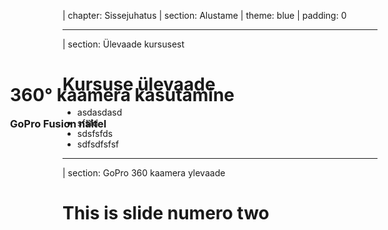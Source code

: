 | chapter: Sissejuhatus
| section: Alustame
| theme: blue
| padding: 0

<panorama src="./img/pano.jpg" rotation="0 50 0" tint="hsl(40, 97%, 60%)" animated />


<div style="position:absolute; top:0; left:0; width:100vw; height:100vh; pointer-events:none; display:flex; justify-content:flex-start; flex-direction:column; padding:15vmin">
    <h1>360° kaamera kasutamine</h1>
    <h3 style="margin-top:0">GoPro Fusion näitel</h3>
</div>

---

| section: Ülevaade kursusest

# Kursuse ülevaade

- asdasdasd
- sfsfd
- sdsfsfds 
- sdfsdfsfsf

---

| section: GoPro 360 kaamera ylevaade

# This is slide numero two